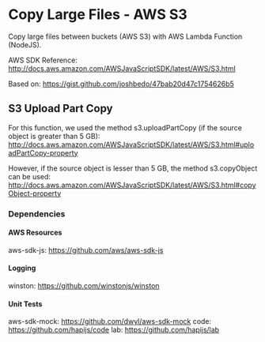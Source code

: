 # Copy Large Files - AWS S3
Copy large files between buckets (AWS S3) with AWS Lambda Function (NodeJS).

AWS SDK Reference: http://docs.aws.amazon.com/AWSJavaScriptSDK/latest/AWS/S3.html

Based on: https://gist.github.com/joshbedo/47bab20d47c1754626b5

## S3 Upload Part Copy
For this function, we used the method s3.uploadPartCopy (if the source object is greater than 5 GB):
http://docs.aws.amazon.com/AWSJavaScriptSDK/latest/AWS/S3.html#uploadPartCopy-property

However, if the source object is lesser than 5 GB, the method s3.copyObject can be used:
http://docs.aws.amazon.com/AWSJavaScriptSDK/latest/AWS/S3.html#copyObject-property

### Dependencies

#### AWS Resources
aws-sdk-js: https://github.com/aws/aws-sdk-js

#### Logging
winston: https://github.com/winstonjs/winston

#### Unit Tests
aws-sdk-mock: https://github.com/dwyl/aws-sdk-mock
code: https://github.com/hapijs/code
lab: https://github.com/hapijs/lab 
